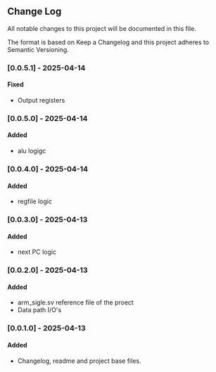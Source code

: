 ## Change Log
All notable changes to this project will be documented in this file.

The format is based on Keep a Changelog and this project adheres to Semantic Versioning.

### [0.0.5.1] - 2025-04-14
#### Fixed
- Output registers

### [0.0.5.0] - 2025-04-14
#### Added
- alu logigc

### [0.0.4.0] - 2025-04-14
#### Added
- regfile logic

### [0.0.3.0] - 2025-04-13
#### Added
- next PC logic

### [0.0.2.0] - 2025-04-13
#### Added
- arm_sigle.sv reference file of the proect
- Data path I/O's


### [0.0.1.0] - 2025-04-13
#### Added
- Changelog, readme and project base files.